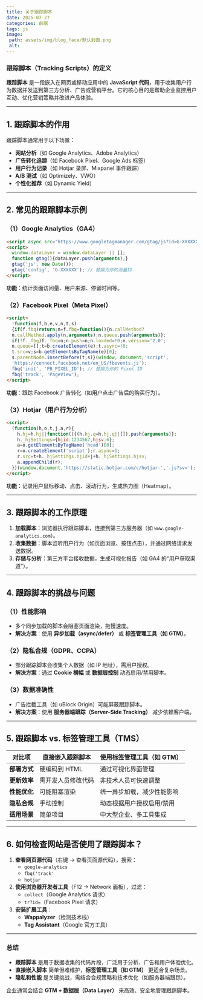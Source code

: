 ```yaml
---
title: 关于跟踪脚本
date: 2025-07-27
categories: 前端
tags: js
image:
 path: assets/img/blog_face/默认封面.png
 alt:
---
```

### **跟踪脚本（Tracking Scripts）的定义**  
**跟踪脚本** 是一段嵌入在网页或移动应用中的 **JavaScript 代码**，用于收集用户行为数据并发送到第三方分析、广告或营销平台。它的核心目的是帮助企业监控用户互动、优化营销策略并改进产品体验。  

---

## **1. 跟踪脚本的作用**  
跟踪脚本通常用于以下场景：  
- **网站分析**（如 Google Analytics、Adobe Analytics）  
- **广告转化追踪**（如 Facebook Pixel、Google Ads 标签）  
- **用户行为记录**（如 Hotjar 录屏、Mixpanel 事件跟踪）  
- **A/B 测试**（如 Optimizely、VWO）  
- **个性化推荐**（如 Dynamic Yield）  

---

## **2. 常见的跟踪脚本示例**  
### **（1）Google Analytics（GA4）**  
```html
<script async src="https://www.googletagmanager.com/gtag/js?id=G-XXXXXX"></script>
<script>
  window.dataLayer = window.dataLayer || [];
  function gtag(){dataLayer.push(arguments);}
  gtag('js', new Date());
  gtag('config', 'G-XXXXXX'); // 替换为你的测量ID
</script>
```
**功能**：统计页面访问量、用户来源、停留时间等。  

### **（2）Facebook Pixel（Meta Pixel）**  
```html
<script>
  !function(f,b,e,v,n,t,s)
  {if(f.fbq)return;n=f.fbq=function(){n.callMethod?
  n.callMethod.apply(n,arguments):n.queue.push(arguments)};
  if(!f._fbq)f._fbq=n;n.push=n;n.loaded=!0;n.version='2.0';
  n.queue=[];t=b.createElement(e);t.async=!0;
  t.src=v;s=b.getElementsByTagName(e)[0];
  s.parentNode.insertBefore(t,s)}(window, document,'script',
  'https://connect.facebook.net/en_US/fbevents.js');
  fbq('init', 'FB_PIXEL_ID'); // 替换为你的 Pixel ID
  fbq('track', 'PageView');
</script>
```
**功能**：跟踪 Facebook 广告转化（如用户点击广告后的购买行为）。  

### **（3）Hotjar（用户行为分析）**  
```html
<script>
  (function(h,o,t,j,a,r){
    h.hj=h.hj||function(){(h.hj.q=h.hj.q||[]).push(arguments)};
    h._hjSettings={hjid:1234567,hjsv:6};
    a=o.getElementsByTagName('head')[0];
    r=o.createElement('script');r.async=1;
    r.src=t+h._hjSettings.hjid+j+h._hjSettings.hjsv;
    a.appendChild(r);
  })(window,document,'https://static.hotjar.com/c/hotjar-','.js?sv=');
</script>
```
**功能**：记录用户鼠标移动、点击、滚动行为，生成热力图（Heatmap）。  

---

## **3. 跟踪脚本的工作原理**  
1. **加载脚本**：浏览器执行跟踪脚本，连接到第三方服务器（如 `www.google-analytics.com`）。  
2. **收集数据**：脚本监听用户行为（如页面浏览、按钮点击），并通过网络请求发送数据。  
3. **存储与分析**：第三方平台接收数据，生成可视化报告（如 GA4 的“用户获取渠道”）。  

---

## **4. 跟踪脚本的挑战与问题**  
### **（1）性能影响**  
- 多个同步加载的脚本会阻塞页面渲染，拖慢速度。  
- **解决方案**：使用 **异步加载（async/defer）** 或 **标签管理工具（如 GTM）**。  

### **（2）隐私合规（GDPR、CCPA）**  
- 部分跟踪脚本会收集个人数据（如 IP 地址），需用户授权。  
- **解决方案**：通过 **Cookie 横幅** 或 **数据层控制** 动态启用/禁用脚本。  

### **（3）数据准确性**  
- 广告拦截工具（如 uBlock Origin）可能屏蔽跟踪脚本。  
- **解决方案**：使用 **服务器端跟踪（Server-Side Tracking）** 减少依赖客户端。  

---

## **5. 跟踪脚本 vs. 标签管理工具（TMS）**  
| **对比项**       | **直接嵌入跟踪脚本**         | **使用标签管理工具（如 GTM）**      |
|------------------|-----------------------------|-----------------------------------|
| **部署方式**     | 硬编码到 HTML                | 通过可视化界面管理                |
| **更新效率**     | 需开发人员修改代码           | 非技术人员可快速调整              |
| **性能优化**     | 可能阻塞渲染                 | 统一异步加载，减少性能影响        |
| **隐私合规**     | 手动控制                     | 动态根据用户授权启用/禁用         |
| **适用场景**     | 简单项目                     | 中大型企业、多工具集成           |

---

## **6. 如何检查网站是否使用了跟踪脚本？**  
1. **查看网页源代码**（右键 → 查看页面源代码），搜索：  
   - `google-analytics`  
   - `fbq('track'`  
   - `hotjar`  
2. **使用浏览器开发者工具**（F12 → Network 面板），过滤：  
   - `collect`（Google Analytics 请求）  
   - `tr?id=`（Facebook Pixel 请求）  
3. **安装扩展工具**：  
   - **Wappalyzer**（检测技术栈）  
   - **Tag Assistant**（Google 官方工具）  

---

### **总结**  
- **跟踪脚本** 是用于数据收集的代码片段，广泛用于分析、广告和用户体验优化。  
- **直接嵌入脚本** 简单但难维护，**标签管理工具（如 GTM）** 更适合复杂场景。  
- **隐私和性能** 是关键挑战，需结合合规策略和技术优化（如服务器端跟踪）。  

企业通常会结合 **GTM + 数据层（Data Layer）** 来高效、安全地管理跟踪脚本。